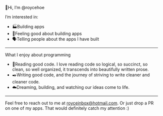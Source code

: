 👋Hi, I’m @roycehoe

I’m interested in:
 - 🏭Building apps 
 - 💖Feeling good about building apps
 - 🗣️Telling people about the apps I have built

---

What I enjoy about programming
 - 📖Reading good code. I love reading code so logical, so succinct, so clean, so well organized, it transcends into beautifully written prose. 
 - ✒️Writing good code, and the journey of striving to write cleaner and cleaner code.
 - ☁️Dreaming, building, and watching our ideas come to life.
---

Feel free to reach out to me at royceinbox@hotmail.com. Or just drop a PR on one of my apps. That would definitely catch my attention :)

<!---
roycehoe/roycehoe is a ✨ special ✨ repository because its `README.md` (this file) appears on your GitHub profile.
You can click the Preview link to take a look at your changes.
--->
